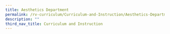 ```yaml
---
title: Aesthetics Department
permalink: /rv-curriculum/Curriculum-and-Instruction/Aesthetics-Department
description: ""
third_nav_title: Curriculum and Instruction
---
```

